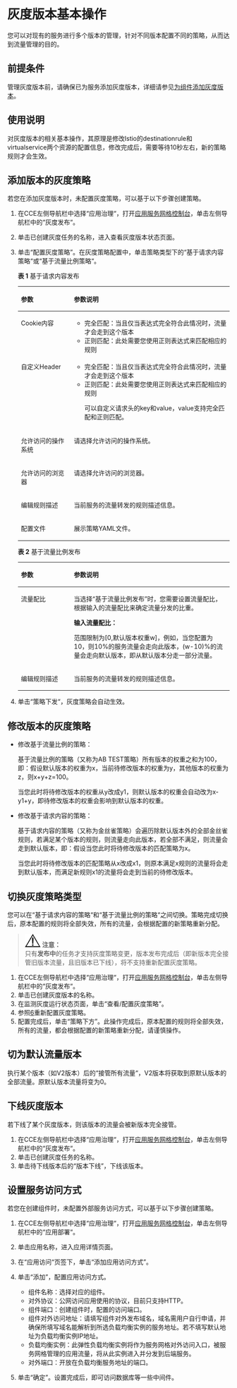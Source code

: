 # 灰度版本基本操作<a name="cce_01_0043"></a>

您可以对现有的服务进行多个版本的管理，针对不同版本配置不同的策略，从而达到流量管理的目的。

## 前提条件<a name="section1924182985518"></a>

管理灰度版本前，请确保已为服务添加灰度版本，详细请参见[为组件添加灰度版本](为组件添加灰度版本.md)。

## 使用说明<a name="section1848961318567"></a>

对灰度版本的相关基本操作，其原理是修改Istio的destinationrule和virtualservice两个资源的配置信息，修改完成后，需要等待10秒左右，新的策略规则才会生效。

## 添加版本的灰度策略<a name="section26760523562"></a>

若您在添加灰度版本时，未配置灰度策略，可以基于以下步骤创建策略。

1.  在CCE左侧导航栏中选择“应用治理“，打开[应用服务网格控制台](https://console.huaweicloud.com/istio/)，单击左侧导航栏中的“灰度发布“。
2.  单击已创建灰度任务的名称，进入查看灰度版本状态页面。
3.  单击“配置灰度策略”。在灰度策略配置中，单击策略类型下的“基于请求内容策略“或“基于流量比例策略“。

    **表 1**  基于请求内容发布

    <a name="table847413118431"></a>
    <table><thead align="left"><tr id="zh-cn_topic_0109711990_row124304515719"><th class="cellrowborder" valign="top" width="25%" id="mcps1.2.3.1.1"><p id="zh-cn_topic_0109711990_p824319451715"><a name="zh-cn_topic_0109711990_p824319451715"></a><a name="zh-cn_topic_0109711990_p824319451715"></a>参数</p>
    </th>
    <th class="cellrowborder" valign="top" width="75%" id="mcps1.2.3.1.2"><p id="zh-cn_topic_0109711990_p6243145279"><a name="zh-cn_topic_0109711990_p6243145279"></a><a name="zh-cn_topic_0109711990_p6243145279"></a>参数说明</p>
    </th>
    </tr>
    </thead>
    <tbody><tr id="zh-cn_topic_0109711990_row18243184517718"><td class="cellrowborder" valign="top" width="25%" headers="mcps1.2.3.1.1 "><p id="zh-cn_topic_0109711990_p724316451276"><a name="zh-cn_topic_0109711990_p724316451276"></a><a name="zh-cn_topic_0109711990_p724316451276"></a>Cookie内容</p>
    </td>
    <td class="cellrowborder" valign="top" width="75%" headers="mcps1.2.3.1.2 "><a name="zh-cn_topic_0109711990_ul16981953114618"></a><a name="zh-cn_topic_0109711990_ul16981953114618"></a><ul id="zh-cn_topic_0109711990_ul16981953114618"><li>完全匹配：当且仅当表达式完全符合此情况时，流量才会走到这个版本</li><li>正则匹配：此处需要您使用正则表达式来匹配相应的规则</li></ul>
    </td>
    </tr>
    <tr id="zh-cn_topic_0109711990_row83593382390"><td class="cellrowborder" valign="top" width="25%" headers="mcps1.2.3.1.1 "><p id="zh-cn_topic_0109711990_p2035993833911"><a name="zh-cn_topic_0109711990_p2035993833911"></a><a name="zh-cn_topic_0109711990_p2035993833911"></a>自定义Header</p>
    </td>
    <td class="cellrowborder" valign="top" width="75%" headers="mcps1.2.3.1.2 "><a name="zh-cn_topic_0109711990_ul91158585415"></a><a name="zh-cn_topic_0109711990_ul91158585415"></a><ul id="zh-cn_topic_0109711990_ul91158585415"><li>完全匹配：当且仅当表达式完全符合此情况时，流量才会走到这个版本</li><li>正则匹配：此处需要您使用正则表达式来匹配相应的规则<p id="zh-cn_topic_0109711990_p9276825134215"><a name="zh-cn_topic_0109711990_p9276825134215"></a><a name="zh-cn_topic_0109711990_p9276825134215"></a>可以自定义请求头的key和value，value支持完全匹配和正则匹配。</p>
    </li></ul>
    </td>
    </tr>
    <tr id="zh-cn_topic_0109711990_row57594698163823"><td class="cellrowborder" valign="top" width="25%" headers="mcps1.2.3.1.1 "><p id="zh-cn_topic_0109711990_p34658933163823"><a name="zh-cn_topic_0109711990_p34658933163823"></a><a name="zh-cn_topic_0109711990_p34658933163823"></a>允许访问的操作系统</p>
    </td>
    <td class="cellrowborder" valign="top" width="75%" headers="mcps1.2.3.1.2 "><p id="zh-cn_topic_0109711990_p55910193163823"><a name="zh-cn_topic_0109711990_p55910193163823"></a><a name="zh-cn_topic_0109711990_p55910193163823"></a>请选择允许访问的操作系统。</p>
    </td>
    </tr>
    <tr id="zh-cn_topic_0109711990_row20053750163835"><td class="cellrowborder" valign="top" width="25%" headers="mcps1.2.3.1.1 "><p id="zh-cn_topic_0109711990_p13741066163835"><a name="zh-cn_topic_0109711990_p13741066163835"></a><a name="zh-cn_topic_0109711990_p13741066163835"></a>允许访问的浏览器</p>
    </td>
    <td class="cellrowborder" valign="top" width="75%" headers="mcps1.2.3.1.2 "><p id="zh-cn_topic_0109711990_p39284525163835"><a name="zh-cn_topic_0109711990_p39284525163835"></a><a name="zh-cn_topic_0109711990_p39284525163835"></a>请选择允许访问的浏览器。</p>
    </td>
    </tr>
    <tr id="zh-cn_topic_0109711990_row08801944123816"><td class="cellrowborder" valign="top" width="25%" headers="mcps1.2.3.1.1 "><p id="zh-cn_topic_0109711990_p5244645979"><a name="zh-cn_topic_0109711990_p5244645979"></a><a name="zh-cn_topic_0109711990_p5244645979"></a>编辑规则描述</p>
    </td>
    <td class="cellrowborder" valign="top" width="75%" headers="mcps1.2.3.1.2 "><p id="zh-cn_topic_0109711990_p10244114511716"><a name="zh-cn_topic_0109711990_p10244114511716"></a><a name="zh-cn_topic_0109711990_p10244114511716"></a>当前服务的流量转发的规则描述信息。</p>
    </td>
    </tr>
    <tr id="zh-cn_topic_0109711990_row4982614816408"><td class="cellrowborder" valign="top" width="25%" headers="mcps1.2.3.1.1 "><p id="zh-cn_topic_0109711990_p938620516408"><a name="zh-cn_topic_0109711990_p938620516408"></a><a name="zh-cn_topic_0109711990_p938620516408"></a>配置文件</p>
    </td>
    <td class="cellrowborder" valign="top" width="75%" headers="mcps1.2.3.1.2 "><p id="zh-cn_topic_0109711990_p2208511016408"><a name="zh-cn_topic_0109711990_p2208511016408"></a><a name="zh-cn_topic_0109711990_p2208511016408"></a>展示策略YAML文件。</p>
    </td>
    </tr>
    </tbody>
    </table>

    **表 2**  基于流量比例发布

    <a name="table11406019164546"></a>
    <table><thead align="left"><tr id="zh-cn_topic_0109711990_row60092824163621"><th class="cellrowborder" valign="top" width="25%" id="mcps1.2.3.1.1"><p id="zh-cn_topic_0109711990_p52690018163621"><a name="zh-cn_topic_0109711990_p52690018163621"></a><a name="zh-cn_topic_0109711990_p52690018163621"></a>参数</p>
    </th>
    <th class="cellrowborder" valign="top" width="75%" id="mcps1.2.3.1.2"><p id="zh-cn_topic_0109711990_p40033081163621"><a name="zh-cn_topic_0109711990_p40033081163621"></a><a name="zh-cn_topic_0109711990_p40033081163621"></a>参数说明</p>
    </th>
    </tr>
    </thead>
    <tbody><tr id="zh-cn_topic_0109711990_row28609634163621"><td class="cellrowborder" valign="top" width="25%" headers="mcps1.2.3.1.1 "><p id="zh-cn_topic_0109711990_p52648224163746"><a name="zh-cn_topic_0109711990_p52648224163746"></a><a name="zh-cn_topic_0109711990_p52648224163746"></a>流量配比</p>
    </td>
    <td class="cellrowborder" valign="top" width="75%" headers="mcps1.2.3.1.2 "><p id="zh-cn_topic_0109711990_p36647776163746"><a name="zh-cn_topic_0109711990_p36647776163746"></a><a name="zh-cn_topic_0109711990_p36647776163746"></a>当选择<span class="uicontrol" id="zh-cn_topic_0109711990_uicontrol61394534163746"><a name="zh-cn_topic_0109711990_uicontrol61394534163746"></a><a name="zh-cn_topic_0109711990_uicontrol61394534163746"></a>“基于流量比例发布”</span>时，您需要设置流量配比，根据输入的流量配比来确定流量分发的比重。</p>
    <p id="zh-cn_topic_0109711990_p15679897163746"><a name="zh-cn_topic_0109711990_p15679897163746"></a><a name="zh-cn_topic_0109711990_p15679897163746"></a><strong id="zh-cn_topic_0109711990_b6901346163746"><a name="zh-cn_topic_0109711990_b6901346163746"></a><a name="zh-cn_topic_0109711990_b6901346163746"></a>输入流量配比：</strong></p>
    <p id="zh-cn_topic_0109711990_p62112114163746"><a name="zh-cn_topic_0109711990_p62112114163746"></a><a name="zh-cn_topic_0109711990_p62112114163746"></a>范围限制为[0,默认版本权重w]，例如，当您配置为10，则10%的服务流量会走向此版本，(w-10)%的流量会走向默认版本，即从默认版本分走一部分流量。</p>
    </td>
    </tr>
    <tr id="zh-cn_topic_0109711990_row38853013163621"><td class="cellrowborder" valign="top" width="25%" headers="mcps1.2.3.1.1 "><p id="zh-cn_topic_0109711990_p48356782163746"><a name="zh-cn_topic_0109711990_p48356782163746"></a><a name="zh-cn_topic_0109711990_p48356782163746"></a>编辑规则描述</p>
    </td>
    <td class="cellrowborder" valign="top" width="75%" headers="mcps1.2.3.1.2 "><p id="zh-cn_topic_0109711990_p24585295163746"><a name="zh-cn_topic_0109711990_p24585295163746"></a><a name="zh-cn_topic_0109711990_p24585295163746"></a>当前服务的流量转发的规则描述信息。</p>
    </td>
    </tr>
    </tbody>
    </table>

4.  单击“策略下发“，灰度策略会自动生效。

## 修改版本的灰度策略<a name="section57825471454"></a>

-   修改基于流量比例的策略：

    基于流量比例的策略（又称为AB TEST策略）所有版本的权重之和为100，即：假设默认版本的权重为x，当前待修改版本的权重为y，其他版本的权重为z，则x+y+z=100。

    当您此时将待修改版本的权重从y改成y1，则默认版本的权重会自动改为x-y1+y，即待修改版本的权重会影响到默认版本的权重。

-   修改基于请求内容的策略：

    基于请求内容的策略（又称为金丝雀策略）会遍历除默认版本外的全部金丝雀规则，若满足某个版本的规则，则流量走向此版本，若全部不满足，则流量会走到默认版本，即：假设当您此时将待修改版本的匹配策略为x。

    当您此时将待修改版本的匹配策略从x改成x1，则原本满足x规则的流量将会走到默认版本，而满足新规则x1的流量将会走到当前的待修改版本。


## 切换灰度策略类型<a name="section9745163813214"></a>

您可以在“基于请求内容的策略“和“基于流量比例的策略“之间切换。策略完成切换后，原本配置的规则将全部失效，所有的流量，会根据配置的新策略重新分配。

>![](public_sys-resources/icon-notice.gif) **注意：**   
>只有**发布中**的任务才支持灰度策略变更，版本发布完成后（即新版本完全接管旧版本流量，且旧版本已下线），将不支持重新配置灰度策略。  

1.  在CCE左侧导航栏中选择“应用治理“，打开[应用服务网格控制台](https://console.huaweicloud.com/istio/)，单击左侧导航栏中的“灰度发布“。
2.  单击已创建灰度版本的名称。
3.  在监测灰度运行状态页面，单击“查看/配置灰度策略”。
4.  参照[6](为组件添加灰度版本.md#li5242204519710)重新配置灰度策略。
5.  配置完成后，单击“策略下方”。此操作完成后，原本配置的规则将全部失效，所有的流量，都会根据配置的新策略重新分配，请谨慎操作。

## 切为默认流量版本<a name="section124701017142211"></a>

执行某个版本（如V2版本）后的“接管所有流量“，V2版本将获取到原默认版本的全部流量。原默认版本流量将变为0。

## 下线灰度版本<a name="section4846173143614"></a>

若下线了某个灰度版本，则该版本的流量会被新版本完全接管。

1.  在CCE左侧导航栏中选择“应用治理“，打开[应用服务网格控制台](https://console.huaweicloud.com/istio/)，单击左侧导航栏中的“灰度发布“。
2.  单击已创建灰度任务的名称。
3.  单击待下线版本后的“版本下线”，下线该版本。

## 设置服务访问方式<a name="section7817603536"></a>

若您在创建组件时，未配置外部服务访问方式，可以基于以下步骤创建策略。

1.  在CCE左侧导航栏中选择“应用治理“，打开[应用服务网格控制台](https://console.huaweicloud.com/istio/)，单击左侧导航栏中的“应用部署“。
2.  单击应用名称，进入应用详情页面。
3.  在“应用访问“页签下，单击“添加应用访问方式”。
4.  单击“添加”，配置应用访问方式。
    -   组件名称：选择对应的组件。
    -   对外协议：公网访问应用使用的协议，目前只支持HTTP。
    -   组件端口：创建组件时，配置的访问端口。
    -   组件对外访问地址：请填写组件对外发布域名，域名需用户自行申请，并确保所填写域名能解析到所选负载均衡实例的服务地址。若不填写默认地址为负载均衡实例IP地址。
    -   负载均衡实例：此弹性负载均衡实例将作为服务网格对外访问入口，被服务网格管理的应用流量，将从此实例进入并分发到后端服务。
    -   对外端口：开放在负载均衡服务地址的端口。

5.  单击“确定”。设置完成后，即可访问数据库等一些中间件。

